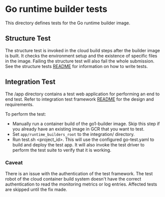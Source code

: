 # Go runtime builder tests

This directory defines tests for the Go runtime builder image.

## Structure Test
The structure test is invoked in the cloud build steps after the builder image is built. It checks the environment setup and the existence of specific files in the image. Failing the structure test will also fail the whole submission.
See the structure tests [README](https://github.com/GoogleCloudPlatform/runtimes-common/blob/master/structure_tests/README.md)
for information on how to write tests.

## Integration Test
The \/app directory contains a test web application for performing an end to end test.
Refer to integration test framework [README](https://github.com/GoogleCloudPlatform/runtimes-common/tree/master/integration_tests) for the design and requirements.

To perform the test:
* Manually run a container build of the go1-builder image. Skip this step if you already have an existing image in GCR that you want to test.
* Set `app/runtime_builders_root` to the integration/ directory.
* Run test.sh \<project_id>. This will use the configured go-test.yaml to build and deploy the test app. It will also invoke the test driver to perform the test suite to verify that it is working.

### Caveat
There is an issue with the authentication of the test framework.
The test robot of the cloud container build system doesn't have the correct authentication to read the monitoring metrics or log entries.
Affected tests are skipped until the fix made.
